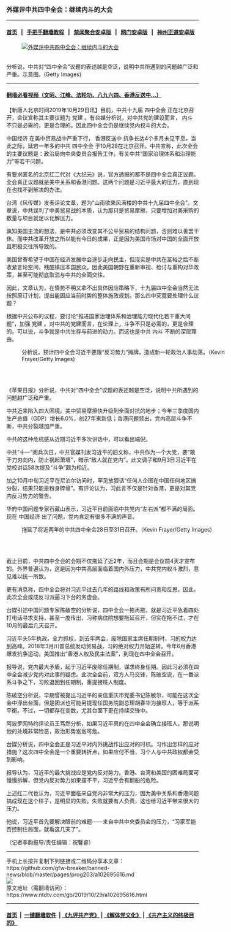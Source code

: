 ### 外媒评中共四中全会：继续内斗的大会
------------------------

#### [首页](https://github.com/gfw-breaker/banned-news/blob/master/README.md) &nbsp;&nbsp;|&nbsp;&nbsp; [手把手翻墙教程](https://github.com/gfw-breaker/guides/wiki) &nbsp;&nbsp;|&nbsp;&nbsp; [禁闻聚合安卓版](https://github.com/gfw-breaker/bn-android) &nbsp;&nbsp;|&nbsp;&nbsp; [网门安卓版](https://github.com/oGate2/oGate) &nbsp;&nbsp;|&nbsp;&nbsp; [神州正道安卓版](https://github.com/SzzdOgate/update) 



<div><div class="featured_image">
 <a href="https://i.ntdtv.com/assets/uploads/2019/10/5-1508419563970.jpg" target="_blank">
  <figure>
   <img alt="外媒评中共四中全会：继续内斗的大会" src="https://i.ntdtv.com/assets/uploads/2019/10/5-1508419563970-800x450.jpg"/>
  </figure><br/>
 </a>
 <span class="caption">
  分析说，中共对“四中全会”议题的表述越是空泛，说明中共所遇到的问题越广泛和严重。示意图。(Getty Images)
 </span>
</div>
</div><hr/>

#### [翻墙必看视频（文昭、江峰、法轮功、八九六四、香港反送中...）](https://github.com/gfw-breaker/banned-news/blob/master/pages/links.md)

<div><div class="post_content" itemprop="articleBody">
 <p>
  【新唐人北京时间2019年10月29日讯】目前，中共十九届
  <ok href="https://www.ntdtv.com/gb/四中全会.htm">
   四中全会
  </ok>
  正在北京召开，会议宣称其主要议题为
  <ok href="https://www.ntdtv.com/gb/党建.htm">
   党建
  </ok>
  。有台媒分析说，对中共党的建设而言，
  <ok href="https://www.ntdtv.com/gb/内斗.htm">
   内斗
  </ok>
  不只是必需的，更是合理的。因此四中全会仍是继续党内权斗的大会。
 </p>
 <p>
  <ok href="https://www.ntdtv.com/gb/中国经济.htm">
   中国经济
  </ok>
  在美中贸易战中严重下行，
  <ok href="https://www.ntdtv.com/gb/prog422848.htm">
   香港反送中
  </ok>
  抗争长达4个多月未见平息。当此之际，延宕一年多的中共
  <ok href="https://www.ntdtv.com/gb/四中全会.htm">
   四中全会
  </ok>
  于10月28在北京召开。中共宣称，此次全会的主要议题是：政治局向中央委员会报告工作，有关中共“国家治理体系和治理能力”等若干问题。
 </p>
 <p>
  有要求匿名的北京红二代对《大纪元》说，官方通报的都不是四中全会真正议题。全会真正议题就是美中关系和香港问题。这两个问题是习近平最大的压力，直到现在也找不到解决的办法。
 </p>
 <p>
  台湾《风传媒》发表评论文章，题为“山雨欲来风满楼的中共十九届四中全会”。文章说，中共误判了中美贸易战的本质，认为那只是贸易摩擦，只要增加对美采购的数量与项目就足以化解压力。
 </p>
 <p>
  孰知美国主流的想法，是中共必须改变其不公平贸易的结构问题，否则难以善罢干休。而中共改革开放之所以能有今日的成果，正是因为美国市场对中国的全面开放且积极交往所导致的。
 </p>
 <p>
  美国曾寄希望于中国在经济发展中会逐步走向民主，但现实是中共在富裕之后不断收紧言论空间，残酷镇压本国民众。因此美国朝野在重新审视、检讨与重构对华政策，甚至可能彻底取消与中共的全面交往。
 </p>
 <p>
  因此，文章认为，在情势不明又拿不出具体因应策略下，十九届四中全会当然无法按照原订计划，提出能因应当前时势的整体施政规划。那么四中究竟要处理什么议题？
 </p>
 <p>
  根据中共公布的议程，要讨论“推进国家治理体系和治理能力现代化若干重大问题”，加强
  <ok href="https://www.ntdtv.com/gb/党建.htm">
   党建
  </ok>
  。对中共的党建而言，在论理上，斗争不只是必需的，更是合理的。可以说，斗争就是中共生存与前进的动力。而这也是中共
  <ok href="https://www.ntdtv.com/gb/内斗.htm">
   内斗
  </ok>
  不断的深层理由。
 </p>
 <div class="mceTemp">
 </div>
 <figure class="wp-caption alignnone" id="attachment_102693182" style="width: 600px">
  <ok href="https://i.ntdtv.com/assets/uploads/2019/10/GettyImages-1130614287.jpg">
   <img alt="" class="size-medium wp-image-102693182" src="https://i.ntdtv.com/assets/uploads/2019/10/GettyImages-1130614287-600x338.jpg"/>
  </ok>
  <br/><figcaption class="wp-caption-text">
   分析说，预计四中全会习近平要跟“反习势力”摊牌，造成新一轮政治人事动荡。（Kevin Frayer/Getty Images)
  </figcaption><br/>
 </figure><br/>
 <p>
  《苹果日报》分析说，中共对“四中全会”议题的表述越是空泛，说明中共所遇到的问题越广泛和严重。
 </p>
 <p>
  中共近来陷入四大困境。美中贸易摩擦快升级到全面对抗的地步；今年三季度国内生产总值（GDP）增长6.0%，创27年来新低；香港问题频出，党内高层斗争不断，中共分裂越加严重。
 </p>
 <p>
  中共的这种危机感从近期习近平多次讲话中，可以看出端倪。
 </p>
 <p>
  中共“十一”阅兵次日，中共官媒刊发习近平的旧文称，中共作为一个大党，要“敢于刀刃向内，防止祸起萧墙”，暗示“敌人就在党内”。此文调子和9月3日习近平在党校讲话58次提及“斗争”颇为相近。
 </p>
 <p>
  加之10月中旬习近平在尼泊尔访问时，罕见放狠话“任何人企图在中国任何地区搞分裂，结果只能是粉身碎骨”。有评论认为，习此言不仅是针对香港，更是对其党内反习势力的警告。
 </p>
 <p>
  华府中国问题专家石藏山表示，习近平目前面临中共党内“左右派”都不满的局面。现在
  <ok href="https://www.ntdtv.com/gb/中国经济.htm">
   中国经济
  </ok>
  出了问题，党内肯定有很多不满的声音。
 </p>
 <figure class="wp-caption alignnone" id="attachment_102687763" style="width: 600px">
  <ok href="https://i.ntdtv.com/assets/uploads/2019/10/GettyImages-1129984778.jpg">
   <img alt="" class="size-medium wp-image-102687763" src="https://i.ntdtv.com/assets/uploads/2019/10/GettyImages-1129984778-600x338.jpg"/>
  </ok>
  <br/><figcaption class="wp-caption-text">
   拖延了将近两年的中共四中全会28日至31日召开。（Kevin Frayer/Getty Images)
  </figcaption><br/>
 </figure><br/>
 <p>
  截止目前，中共四中全会的会期不仅拖延了近2年，而且会期是会议前4天才宣布的。外界普遍认为，这是因为中共高层面临着国内外压力，中共党内权斗激烈，意见难以统一所致。
 </p>
 <p>
  更有消息称，四中全会将对习近平过去几年的路线和政策有所问责和反思，因此，此次全会或成反习派逼习下台的务虚会。
 </p>
 <p>
  台媒引述中国问题专家陈破空的分析说，四中全会一拖再拖，就是习近平急着四处打电话寻求支持，甚至一度传出，习称病住院想要拖延召开，但实在拖不过，才在10月的最后几天召开。
 </p>
 <p>
  习近平头5年执政，全力抓权，到去年两会，废除国家主席任期制时，习的权力达到高峰。2018年3月川普总统发动贸易战，习的绝对权力开始逆转。今年6月香港爆发抗争运动，美国推出“香港人权及民主法案”，到现在四中全会召开。
 </p>
 <p>
  报导说，党内最大矛盾，起于习近平废除任期制，谋求终身任期。因此习必须在四中全会减少党内对此事的疑虑。此次全会前，双方人马交锋，陈破空说，在一番派系斗争之下，习败退回到任期制，重提接班人制度。
 </p>
 <p>
  陈破空分析说，早期曾被提出习近平的亲信重庆市党委书记陈敏尔，可能在这次全会中浮出台面，但是团派也可能另提现任国务院副总理胡春华为接班人，等于派系平衡。不过，一切都存在变数，尤其台面下更在持续交锋中。
 </p>
 <p>
  阿波罗网特约评论员王笃然分析，如果习近平真的在四中全会确立接班人，那说明他的处境非常险恶，政治形势岌岌可危。
 </p>
 <p>
  台媒分析说，四中全会正是习近平对内外挑战作出应对的时机。习作出怎样的应对措施？这次四中全会是一个重要转折点，如果应付不当，习个人与中共政权都会受到影响。
 </p>
 <p>
  报导认为，习近平的最大挑战应是党内反对势力。香港、台湾和美国的困难局面可慢慢拆解，但党内反对势力如果摆不平，习近平会有翻船的危险。
 </p>
 <p>
  上述红二代也认为，习近平面临来自党内非常大的压力，因为美中关系和香港问题搞成现在这个样子，是明显的失败。失败就要有人负责，这也给习近平带来很大的压力。
 </p>
 <p>
  他说，习近平首先要解决眼前的难题——来自中共中央委员会的压力，“习家军能否控制住局面，就看这几天了”。
 </p>
 <p>
  （记者李韵报导/责任编辑：祝馨睿）
 </p>
 <div class="single_ad">
 </div>
</div>
</div>
<hr/>
手机上长按并复制下列链接或二维码分享本文章：<br/>
https://github.com/gfw-breaker/banned-news/blob/master/pages/prog203/a102695616.md <br/>
<a href='https://github.com/gfw-breaker/banned-news/blob/master/pages/prog203/a102695616.md'><img src='https://github.com/gfw-breaker/banned-news/blob/master/pages/prog203/a102695616.md.png'/></a> <br/>
原文地址（需翻墙访问）：https://www.ntdtv.com/gb/2019/10/29/a102695616.html


------------------------
#### [首页](https://github.com/gfw-breaker/banned-news/blob/master/README.md) &nbsp;|&nbsp; [一键翻墙软件](https://github.com/gfw-breaker/nogfw/blob/master/README.md) &nbsp;| [《九评共产党》](https://github.com/gfw-breaker/9ping.md/blob/master/README.md#九评之一评共产党是什么) | [《解体党文化》](https://github.com/gfw-breaker/jtdwh.md/blob/master/README.md) | [《共产主义的终极目的》](https://github.com/gfw-breaker/gczydzjmd.md/blob/master/README.md)


<img src='http://gfw-breaker.win/banned-news/pages/prog203/a102695616.md' width='0px' height='0px'/>
